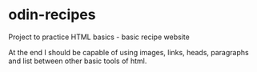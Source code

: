 # odin-recipes
Project to practice HTML basics - basic recipe website

At the end I should be capable of using images, links, heads, paragraphs and list between other basic tools of html. 
